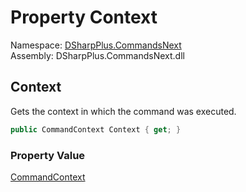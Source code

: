 # Property Context

Namespace: [DSharpPlus.CommandsNext](DSharpPlus.CommandsNext.md)  
Assembly: DSharpPlus.CommandsNext.dll

## <a id="DSharpPlus_CommandsNext_CommandEventArgs_Context"></a>Context

Gets the context in which the command was executed.

```csharp
public CommandContext Context { get; }
```

### Property Value

[CommandContext](DSharpPlus.CommandsNext.CommandContext.md)

